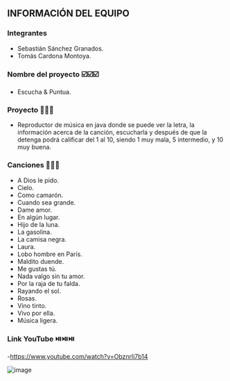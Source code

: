 

## INFORMACIÓN DEL EQUIPO
### Integrantes

- Sebastián Sánchez Granados.
- Tomás Cardona Montoya.

### Nombre del proyecto ☑️☑️☑️

- Escucha & Puntua.

### Proyecto 🎵🎵🎵

- Reproductor de música en java donde se puede ver la letra, la información acerca de la canción, escucharla y después de que la detenga podrá calificar del 1 al 10, siendo 1 muy mala, 5 intermedio, y 10 muy buena.

### Canciones 📑📑📑

- A Dios le pido.
- Cielo.
- Como camarón.
- Cuando sea grande.
- Dame amor.
- En algún lugar.
- Hijo de la luna.
- La gasolina.
- La camisa negra.
- Laura.
- Lobo hombre en París.
- Maldito duende.
- Me gustas tú.
- Nada valgo sin tu amor.
- Por la raja de tu falda.
- Rayando el sol.
- Rosas.
- Vino tinto.
- Vivo por ella.
- Música ligera.

### Link YouTube ⏯️⏯️⏯️

-https://www.youtube.com/watch?v=Obznrli7b14


![image](https://user-images.githubusercontent.com/77684279/114279257-56607300-99f9-11eb-9f5b-25a75344b846.png)
